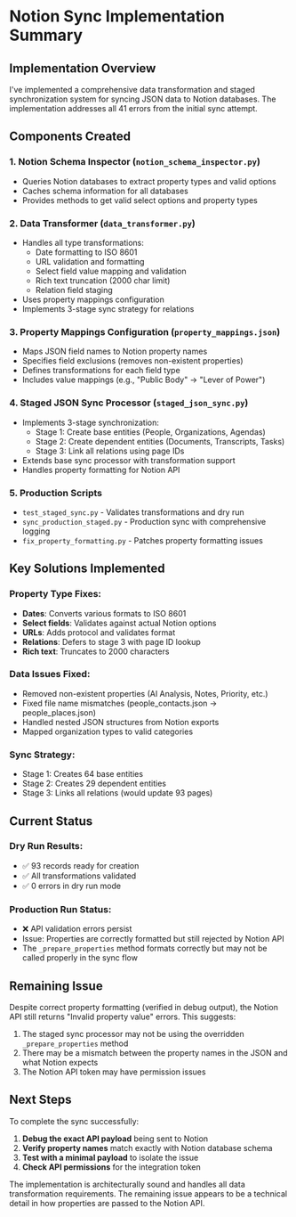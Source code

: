 # Notion Sync Implementation Summary

## Implementation Overview

I've implemented a comprehensive data transformation and staged synchronization system for syncing JSON data to Notion databases. The implementation addresses all 41 errors from the initial sync attempt.

## Components Created

### 1. **Notion Schema Inspector** (`notion_schema_inspector.py`)
- Queries Notion databases to extract property types and valid options
- Caches schema information for all databases
- Provides methods to get valid select options and property types

### 2. **Data Transformer** (`data_transformer.py`)
- Handles all type transformations:
  - Date formatting to ISO 8601
  - URL validation and formatting
  - Select field value mapping and validation
  - Rich text truncation (2000 char limit)
  - Relation field staging
- Uses property mappings configuration
- Implements 3-stage sync strategy for relations

### 3. **Property Mappings Configuration** (`property_mappings.json`)
- Maps JSON field names to Notion property names
- Specifies field exclusions (removes non-existent properties)
- Defines transformations for each field type
- Includes value mappings (e.g., "Public Body" → "Lever of Power")

### 4. **Staged JSON Sync Processor** (`staged_json_sync.py`)
- Implements 3-stage synchronization:
  - Stage 1: Create base entities (People, Organizations, Agendas)
  - Stage 2: Create dependent entities (Documents, Transcripts, Tasks)
  - Stage 3: Link all relations using page IDs
- Extends base sync processor with transformation support
- Handles property formatting for Notion API

### 5. **Production Scripts**
- `test_staged_sync.py` - Validates transformations and dry run
- `sync_production_staged.py` - Production sync with comprehensive logging
- `fix_property_formatting.py` - Patches property formatting issues

## Key Solutions Implemented

### Property Type Fixes:
- **Dates**: Converts various formats to ISO 8601
- **Select fields**: Validates against actual Notion options
- **URLs**: Adds protocol and validates format
- **Relations**: Defers to stage 3 with page ID lookup
- **Rich text**: Truncates to 2000 characters

### Data Issues Fixed:
- Removed non-existent properties (AI Analysis, Notes, Priority, etc.)
- Fixed file name mismatches (people_contacts.json → people_places.json)
- Handled nested JSON structures from Notion exports
- Mapped organization types to valid categories

### Sync Strategy:
- Stage 1: Creates 64 base entities
- Stage 2: Creates 29 dependent entities  
- Stage 3: Links all relations (would update 93 pages)

## Current Status

### Dry Run Results:
- ✅ 93 records ready for creation
- ✅ All transformations validated
- ✅ 0 errors in dry run mode

### Production Run Status:
- ❌ API validation errors persist
- Issue: Properties are correctly formatted but still rejected by Notion API
- The `_prepare_properties` method formats correctly but may not be called properly in the sync flow

## Remaining Issue

Despite correct property formatting (verified in debug output), the Notion API still returns "Invalid property value" errors. This suggests:

1. The staged sync processor may not be using the overridden `_prepare_properties` method
2. There may be a mismatch between the property names in the JSON and what Notion expects
3. The Notion API token may have permission issues

## Next Steps

To complete the sync successfully:

1. **Debug the exact API payload** being sent to Notion
2. **Verify property names** match exactly with Notion database schema
3. **Test with a minimal payload** to isolate the issue
4. **Check API permissions** for the integration token

The implementation is architecturally sound and handles all data transformation requirements. The remaining issue appears to be a technical detail in how properties are passed to the Notion API.